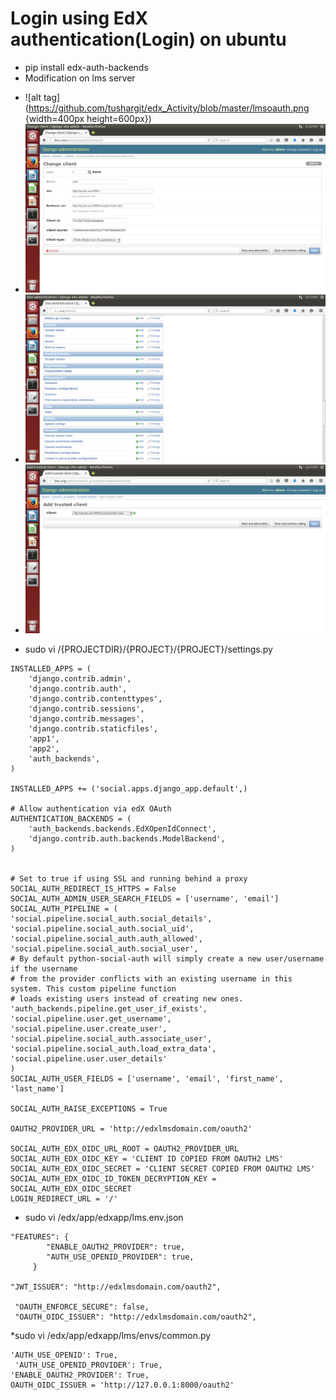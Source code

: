 Login using EdX authentication(Login) on ubuntu  
=======================================
* pip install  edx-auth-backends
* Modification on lms server 
 - ![alt tag](https://github.com/tushargit/edx_Activity/blob/master/lmsoauth.png {width=400px height=600px})
 - ![alt tag](https://github.com/tushargit/edx_Activity/blob/master/lmsoauthclientcreate.png)
 - ![alt tag](https://github.com/tushargit/edx_Activity/blob/master/lmsoauthadmin2.png) 
 - ![alt tag](https://github.com/tushargit/edx_Activity/blob/master/lmsoauthaddtrustedclient.png)
* sudo vi /{PROJECTDIR}/{PROJECT}/{PROJECT}/settings.py
```
INSTALLED_APPS = (
    'django.contrib.admin',
    'django.contrib.auth',
    'django.contrib.contenttypes',
    'django.contrib.sessions',
    'django.contrib.messages',
    'django.contrib.staticfiles',
    'app1',
    'app2',
    'auth_backends',
)

INSTALLED_APPS += ('social.apps.django_app.default',)

# Allow authentication via edX OAuth
AUTHENTICATION_BACKENDS = (
    'auth_backends.backends.EdXOpenIdConnect',
    'django.contrib.auth.backends.ModelBackend',
)


# Set to true if using SSL and running behind a proxy
SOCIAL_AUTH_REDIRECT_IS_HTTPS = False
SOCIAL_AUTH_ADMIN_USER_SEARCH_FIELDS = ['username', 'email']
SOCIAL_AUTH_PIPELINE = (
'social.pipeline.social_auth.social_details',
'social.pipeline.social_auth.social_uid',
'social.pipeline.social_auth.auth_allowed',
'social.pipeline.social_auth.social_user',
# By default python-social-auth will simply create a new user/username if the username
# from the provider conflicts with an existing username in this system. This custom pipeline function
# loads existing users instead of creating new ones.
'auth_backends.pipeline.get_user_if_exists',
'social.pipeline.user.get_username',
'social.pipeline.user.create_user',
'social.pipeline.social_auth.associate_user',
'social.pipeline.social_auth.load_extra_data',
'social.pipeline.user.user_details'
)
SOCIAL_AUTH_USER_FIELDS = ['username', 'email', 'first_name', 'last_name']

SOCIAL_AUTH_RAISE_EXCEPTIONS = True

OAUTH2_PROVIDER_URL = 'http://edxlmsdomain.com/oauth2'

SOCIAL_AUTH_EDX_OIDC_URL_ROOT = OAUTH2_PROVIDER_URL
SOCIAL_AUTH_EDX_OIDC_KEY = 'CLIENT ID COPIED FROM OAUTH2 LMS'
SOCIAL_AUTH_EDX_OIDC_SECRET = 'CLIENT SECRET COPIED FROM OAUTH2 LMS'
SOCIAL_AUTH_EDX_OIDC_ID_TOKEN_DECRYPTION_KEY = SOCIAL_AUTH_EDX_OIDC_SECRET
LOGIN_REDIRECT_URL = '/'

```
* sudo vi  /edx/app/edxapp/lms.env.json
```
"FEATURES": { 
        "ENABLE_OAUTH2_PROVIDER": true, 
        "AUTH_USE_OPENID_PROVIDER": true,
     }

"JWT_ISSUER": "http://edxlmsdomain.com/oauth2",

 "OAUTH_ENFORCE_SECURE": false, 
 "OAUTH_OIDC_ISSUER": "http://edxlmsdomain.com/oauth2", 

```
*sudo vi /edx/app/edxapp/lms/envs/common.py
```
'AUTH_USE_OPENID': True, 
 'AUTH_USE_OPENID_PROVIDER': True,
'ENABLE_OAUTH2_PROVIDER': True,
OAUTH_OIDC_ISSUER = 'http://127.0.0.1:8000/oauth2' 
```

